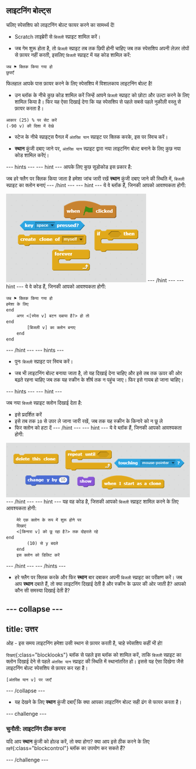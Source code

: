 ## लाइटनिंग बोल्ट्स

चलिए स्पेसशिप को लाइटनिंग बोल्ट फायर करने का सामर्थ्य दें!

+ Scratch लाइब्रेरी से `बिजली` स्प्राइट शामिल करें।  

+ जब गेम शुरू होता है, तो `बिजली` स्प्राइट तब तक छिपी होनी चाहिए जब तक स्पेसशिप अपनी लेज़र तोपों से फ़ायर नहीं करती, इसलिए `बिजली` स्प्राइट में यह कोड शामिल करें:

```blocks
जब ⚑ क्लिक किया गया हो
छुपाएँ
```

फिलहाल आपके पास फ़ायर करने के लिए स्पेसशिप में विशालकाय लाइटनिंग बोल्ट है!

+ उन ब्लॉक के नीचे कुछ कोड शामिल करें जिन्हें आपने `बिजली` स्प्राइट को छोटा और उल्टा करने के लिए शामिल किया है। फिर यह ऐसा दिखाई देगा कि यह स्पेसशिप से पहले सबसे पहले नुकीली वस्तु से फ़ायर करता है।

```blocks
आकार (25) % पर सेट करें
(-90 v) की दिशा में देखे
```

+ स्टेज के नीचे स्प्राइट्स पैनल में `अंतरिक्ष यान` स्प्राइट पर क्लिक करके, इस पर स्विच करें।

+ **स्थान** कुंजी दबाए जाने पर, `अंतरिक्ष यान` स्प्राइट द्वारा नया लाइटनिंग बोल्ट बनाने के लिए कुछ नया कोड शामिल करेंएं।

--- hints ---
--- hint ---
आपके लिए कुछ सूडोकोड इस प्रकार है:

जब हरे फ्लैग पर क्लिक किया जाता है
हमेशा जांच जारी रखें
**स्थान** कुंजी दबाए जाने की स्थिति में, `बिजली` स्प्राइट का क्लोन बनाएं
--- /hint ---
--- hint ---
ये वे ब्लॉक हैं, जिनकी आपको आवश्यकता होगी:

![Hint](images/hint-lightning.png)
--- /hint ---
--- hint ---
ये वे कोड हैं, जिनकी आपको आवश्यकता होगी:

```blocks
जब ⚑ क्लिक किया गया हो
हमेशा के लिए
end
	अगर <[स्पेस v] बटन दबाया है?> हो तो
end
		[बिजली v] का क्लोन बनाए
	end
end
```
--- /hint ---
--- hints ---

+ पुनः `बिजली` स्प्राइट पर स्विच करें।

+ जब भी लाइटनिंग बोल्ट बनाया जाता है, तो यह दिखाई देना चाहिए और इसे तब तक ऊपर की ओर बढ़ते रहना चाहिए जब तक यह स्क्रीन के शीर्ष तक न पहुंच जाए। फिर इसे गायब हो जाना चाहिए।

--- hints ---
--- hint ---

जब नया `बिजली` स्प्राइट क्लोन दिखाई देता है:
- इसे प्रदर्शित करें
- इसे तब तक `10` से उपर ले जाना जारी रखें, जब तक यह स्क्रीन के किनारे को न छू ले
- फिर क्लोन को हटा दें
--- /hint ---
--- hint ---
ये वे ब्लॉक हैं, जिनकी आपको आवश्यकता होगी:

![Move lightning](images/move-hint-lightning.png)
--- /hint ---
--- hint ---
यह वह कोड है, जिसकी आपको `बिजली` स्प्राइट शामिल करने के लिए आवश्यकता होगी:

```blocks
	मेरे एक क्लोन के रूप में शुरू होने पर
    दिखाएं
	<[किनारा v] को छू रहा है?> तक दोहराते रहे
end
		(10) से y बदले
	end
	इस क्लोन को डिलिट करें
```
--- /hint ---
--- /hints ---



+ हरे फ्लैग पर क्लिक करके और फिर **स्थान** बार दबाकर अपनी `बिजली` स्प्राइट का परीक्षण करें। जब आप **स्थान** दबाते हैं, तो क्या लाइटनिंग दिखाई देती है और स्क्रीन के ऊपर की ओर जाती है? आपको कौन सी समस्या दिखाई देती है?

--- collapse ---
---
title: उत्तर
---
ओह - इस समय लाइटनिंग हमेशा उसी स्थान से फ़ायर करती है, चाहे स्पेसशिप कहीं भी हो!

`दिखाएं`{:class="blocklooks"} ब्लॉक से पहले इस ब्लॉक को शामिल करें, ताकि `बिजली` स्प्राइट का क्लोन दिखाई देने से पहले `अंतरिक्ष यान` स्प्राइट की स्थिति में स्थानांतरित हो। इससे यह ऐसा दिखेगा जैसे लाइटनिंग बोल्ट स्पेसशिप से फ़ायर कर रहा है।

```blocks
[अंतरिक्ष यान v] पर जाएँ
```

--- /collapse ---

+ यह देखने के लिए **स्थान** कुंजी दबाएँ कि क्या आपका लाइटनिंग बोल्ट सही ढंग से फायर करता है।

--- challenge ---
### चुनौती: लाइटनिंग ठीक करना
यदि आप **स्थान** कुंजी को होल्ड करें, तो क्या होगा? क्या आप इसे ठीक करने के लिए `ठहरें`{:class="blockcontrol"} ब्लॉक का उपयोग कर सकते हैं?

--- /challenge ---
